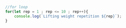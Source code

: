 
```javascript
//for loop
for(let rep = 1 ; rep <= 10 ; rep++){
	console.log(`Lifting weight repetition ${rep}`);
}
```
